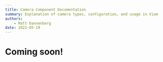 ```yaml
---
title: Camera Component Documentation
summary: Explanation of camera types, configuration, and usage in Viam.
authors:
    - Matt Dannenberg
date: 2022-05-19
---
```

# Coming soon!
